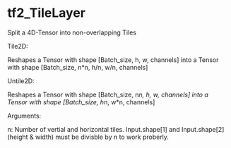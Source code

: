 # tf2_TileLayer

Split a 4D-Tensor into non-overlapping Tiles

Tile2D:

Reshapes a Tensor with shape [Batch_size, h, w, channels] into a Tensor with shape [Batch_size, n*n, h/n, w/n, channels]

Untile2D:

Reshapes a Tensor with shape [Batch_size, n*n, h, w, channels] into a Tensor with shape [Batch_size, h*n, w*n, channels]

Arguments:

n: Number of vertial and horizontal tiles. Input.shape[1] and Input.shape[2] (height & width) must be divisble by n to work proberly. 
